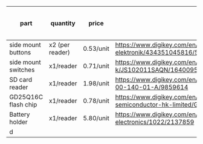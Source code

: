 
| part                | quantity        | price     | link                                                                                                | total price (for 2) |
| ------------------- | --------------- | --------- | --------------------------------------------------------------------------------------------------- | ------------------- |
| side mount buttons  | x2 (per reader) | 0.53/unit | https://www.digikey.com/en/products/detail/w%C3%BCrth-elektronik/434351045816/5209090               | 2.32                |
| side mount switches | x1/reader       | 0.71/unit | https://www.digikey.com/en/products/detail/c-k/JS102011SAQN/1640095                                 | 1.42                |
| SD card reader      | x1/reader       | 1.98/unit | https://www.digikey.com/en/products/detail/gct/MEM2075-00-140-01-A/9859614                          | 3.96                |
| GD25Q16C flash chip | x1/reader       | 0.78/unit | https://www.digikey.com/en/products/detail/gigadevice-semiconductor-hk-limited/GD25Q16CTIGR/9484675 | 1.56                |
| Battery holder      | x1/reader       | 5.80/unit | https://www.digikey.com/en/products/detail/keystone-electronics/1022/2137859                        | 11.60               |
| d                    |                 |           |                                                                                                     |                     |
